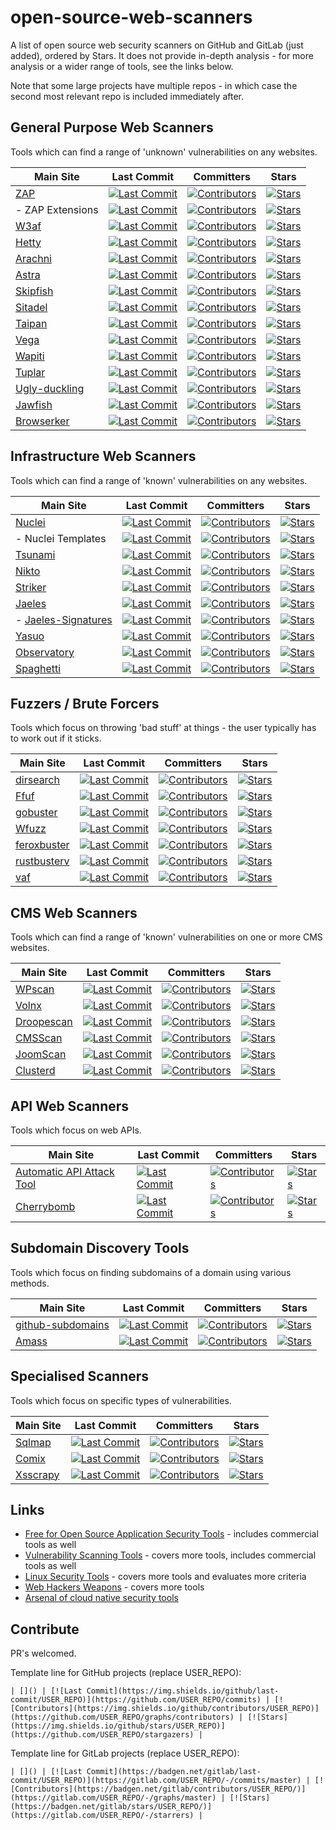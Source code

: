 # open-source-web-scanners
A list of open source web security scanners on GitHub and GitLab (just added), ordered by Stars. It does not provide in-depth analysis - for more analysis or a wider range of tools, see the links below.

Note that some large projects have multiple repos - in which case the second most relevant repo is included immediately after.

## General Purpose Web Scanners

Tools which can find a range of 'unknown' vulnerabilities on any websites.

| Main Site | Last Commit | Committers | Stars |
| --- | --- | --- | --- |
| [ZAP](https://www.zaproxy.org) | [![Last Commit](https://img.shields.io/github/last-commit/zaproxy/zaproxy)](https://github.com/zaproxy/zaproxy/commits) | [![Contributors](https://img.shields.io/github/contributors/zaproxy/zaproxy)](https://github.com/zaproxy/zaproxy/graphs/contributors) | [![Stars](https://img.shields.io/github/stars/zaproxy/zaproxy)](https://github.com/zaproxy/zaproxy/stargazers) |
|  - ZAP Extensions | [![Last Commit](https://img.shields.io/github/last-commit/zaproxy/zap-extensions)](https://github.com/zaproxy/zap-extensions/commits) | [![Contributors](https://img.shields.io/github/contributors/zaproxy/zap-extensions)](https://github.com/zaproxy/zap-extensions/graphs/contributors)| [![Stars](https://img.shields.io/github/stars/zaproxy/zap-extensions)](https://github.com/zaproxy/zap-extensions/stargazers) |
| [W3af](http://w3af.org/) | [![Last Commit](https://img.shields.io/github/last-commit/andresriancho/w3af/develop)](https://github.com/andresriancho/w3af/commits) | [![Contributors](https://img.shields.io/github/contributors/andresriancho/w3af)](https://github.com/andresriancho/w3af/graphs/contributors) | [![Stars](https://img.shields.io/github/stars/andresriancho/w3af)](https://github.com/andresriancho/w3af/stargazers) |
| [Hetty](https://hetty.xyz/) | [![Last Commit](https://img.shields.io/github/last-commit/dstotijn/hetty)](https://github.com/dstotijn/hetty/commits) | [![Contributors](https://img.shields.io/github/contributors/dstotijn/hetty)](https://github.com/dstotijn/hetty/graphs/contributors) | [![Stars](https://img.shields.io/github/stars/dstotijn/hetty)](https://github.com/dstotijn/hetty/stargazers) |
| [Arachni](https://www.arachni-scanner.com/) | [![Last Commit](https://img.shields.io/github/last-commit/Arachni/arachni)](https://github.com/Arachni/arachni/commits) | [![Contributors](https://img.shields.io/github/contributors/Arachni/arachni)](https://github.com/Arachni/arachni/graphs/contributors) | [![Stars](https://img.shields.io/github/stars/Arachni/arachni)](https://github.com/Arachni/arachni/stargazers) |
| [Astra](https://github.com/flipkart-incubator/Astra) | [![Last Commit](https://img.shields.io/github/last-commit/flipkart-incubator/Astra)](https://github.com/flipkart-incubator/Astra/commits) | [![Contributors](https://img.shields.io/github/contributors/flipkart-incubator/Astra)](https://github.com/flipkart-incubator/Astra/graphs/contributors) | [![Stars](https://img.shields.io/github/stars/flipkart-incubator/Astra)](https://github.com/flipkart-incubator/Astra/stargazers) |
| [Skipfish](https://code.google.com/archive/p/skipfish/) | [![Last Commit](https://img.shields.io/github/last-commit/spinkham/skipfish)](https://github.com/spinkham/skipfish/commits) | [![Contributors](https://img.shields.io/github/contributors/spinkham/skipfish)](https://github.com/spinkham/skipfish/graphs/contributors) | [![Stars](https://img.shields.io/github/stars/spinkham/skipfish)](https://github.com/spinkham/skipfish/stargazers) |
| [Sitadel](https://github.com/shenril/Sitadel) | [![Last Commit](https://img.shields.io/github/last-commit/shenril/Sitadel)](https://github.com/shenril/Sitadel/commits) | [![Contributors](https://img.shields.io/github/contributors/shenril/Sitadel)](https://github.com/shenril/Sitadel/graphs/contributors) | [![Stars](https://img.shields.io/github/stars/shenril/Sitadel)](https://github.com/shenril/Sitadel/stargazers) |
| [Taipan](https://github.com/enkomio/Taipan) | [![Last Commit](https://img.shields.io/github/last-commit/enkomio/Taipan)](https://github.com/enkomio/Taipan/commits) | [![Contributors](https://img.shields.io/github/contributors/enkomio/Taipan)](https://github.com/enkomio/Taipan/graphs/contributors) | [![Stars](https://img.shields.io/github/stars/enkomio/Taipan)](https://github.com/enkomio/Taipan/stargazers) |
| [Vega](https://subgraph.com/vega/) | [![Last Commit](https://img.shields.io/github/last-commit/subgraph/Vega)](https://github.com/subgraph/Vega/commits) | [![Contributors](https://img.shields.io/github/contributors/subgraph/Vega)](https://github.com/subgraph/Vega/graphs/contributors) | [![Stars](https://img.shields.io/github/stars/subgraph/Vega)](https://github.com/subgraph/Vega/stargazers) |
| [Wapiti](https://wapiti-scanner.github.io/) | [![Last Commit](https://img.shields.io/github/last-commit/wapiti-scanner/wapiti)](https://github.com/wapiti-scanner/wapiti/commits) | [![Contributors](https://img.shields.io/github/contributors/wapiti-scanner/wapiti)](https://github.com/wapiti-scanner/wapiti/graphs/contributors) | [![Stars](https://img.shields.io/github/stars/wapiti-scanner/wapiti)](https://github.com/wapiti-scanner/wapiti/stargazers) |
| [Tuplar](https://github.com/tulpar/tulpar) | [![Last Commit](https://img.shields.io/github/last-commit/tulpar/tulpar)](https://github.com/tulpar/tulpar/commits) | [![Contributors](https://img.shields.io/github/contributors/tulpar/tulpar)](https://github.com/tulpar/tulpar/graphs/contributors) | [![Stars](https://img.shields.io/github/stars/tulpar/tulpar)](https://github.com/tulpar/tulpar/stargazers) |
| [Ugly-duckling](https://github.com/detectify/ugly-duckling) | [![Last Commit](https://img.shields.io/github/last-commit/detectify/ugly-duckling)](https://github.com/detectify/ugly-duckling/commits) | [![Contributors](https://img.shields.io/github/contributors/detectify/ugly-duckling)](https://github.com/detectify/ugly-duckling/graphs/contributors) | [![Stars](https://img.shields.io/github/stars/detectify/ugly-duckling)](https://github.com/detectify/ugly-duckling/stargazers) |
| [Jawfish](https://github.com/war-and-code/jawfish) | [![Last Commit](https://img.shields.io/github/last-commit/war-and-code/jawfish)](https://github.com/war-and-code/jawfishO/commits) | [![Contributors](https://img.shields.io/github/contributors/war-and-code/jawfish)](https://github.com/war-and-code/jawfish/graphs/contributors) | [![Stars](https://img.shields.io/github/stars/war-and-code/jawfish)](https://github.com/war-and-code/jawfish/stargazers) |
| [Browserker](https://gitlab.com/wirepair/browserker/) | [![Last Commit](https://badgen.net/gitlab/last-commit/wirepair/browserker)](https://gitlab.com/wirepair/browserker/-/commits/master) | [![Contributors](https://badgen.net/gitlab/contributors/wirepair/browserker/)](https://gitlab.com/wirepair/browserker/-/graphs/master) | [![Stars](https://badgen.net/gitlab/stars/wirepair/browserker/)](https://gitlab.com/wirepair/browserker/-/starrers) |

## Infrastructure Web Scanners

Tools which can find a range of 'known' vulnerabilities on any websites.

| Main Site | Last Commit | Committers | Stars |
| --- | --- | --- | --- |
| [Nuclei](https://nuclei.projectdiscovery.io/) | [![Last Commit](https://img.shields.io/github/last-commit/projectdiscovery/nuclei)](https://github.com/projectdiscovery/nuclei/commits) | [![Contributors](https://img.shields.io/github/contributors/projectdiscovery/nuclei)](https://github.com/projectdiscovery/nuclei/graphs/contributors) | [![Stars](https://img.shields.io/github/stars/projectdiscovery/nuclei)](https://github.com/projectdiscovery/nuclei/stargazers) |
| - Nuclei Templates | [![Last Commit](https://img.shields.io/github/last-commit/projectdiscovery/nuclei-templates)](https://github.com/projectdiscovery/nuclei-templates/commits) | [![Contributors](https://img.shields.io/github/contributors/projectdiscovery/nuclei-templates)](https://github.com/projectdiscovery/nuclei-templates/graphs/contributors) | [![Stars](https://img.shields.io/github/stars/projectdiscovery/nuclei-templates)](https://github.com/projectdiscovery/nuclei-templates/stargazers) |
| [Tsunami](https://github.com/google/tsunami-security-scanner) | [![Last Commit](https://img.shields.io/github/last-commit/google/tsunami-security-scanner)](https://github.com/google/tsunami-security-scanner/commits) | [![Contributors](https://img.shields.io/github/contributors/google/tsunami-security-scanner)](https://github.com/google/tsunami-security-scanner/graphs/contributors) | [![Stars](https://img.shields.io/github/stars/google/tsunami-security-scanner)](https://github.com/google/tsunami-security-scanner/stargazers) |
| [Nikto](https://cirt.net/Nikto2) | [![Last Commit](https://img.shields.io/github/last-commit/sullo/nikto)](https://github.com/sullo/nikto/commits) | [![Contributors](https://img.shields.io/github/contributors/sullo/nikto)](https://github.com/sullo/nikto/graphs/contributors) | [![Stars](https://img.shields.io/github/stars/sullo/nikto)](https://github.com/sullo/nikto/stargazers) |
| [Striker](https://github.com/s0md3v/Striker) | [![Last Commit](https://img.shields.io/github/last-commit/s0md3v/Striker)](https://github.com/s0md3v/Striker/commits) | [![Contributors](https://img.shields.io/github/contributors/s0md3v/Striker)](https://github.com/s0md3v/Striker/graphs/contributors) | [![Stars](https://img.shields.io/github/stars/s0md3v/Striker)](https://github.com/s0md3v/Striker/stargazers) |
| [Jaeles](https://github.com/jaeles-project/jaeles) | [![Last Commit](https://img.shields.io/github/last-commit/jaeles-project/jaeles)](https://github.com/jaeles-project/jaeles/commits) | [![Contributors](https://img.shields.io/github/contributors/jaeles-project/jaeles)](https://github.com/jaeles-project/jaeles/graphs/contributors) | [![Stars](https://img.shields.io/github/stars/jaeles-project/jaeles)](https://github.com/jaeles-project/jaeles/stargazers) |
| - [Jaeles-Signatures](https://github.com/jaeles-project/jaeles-signatures) | [![Last Commit](https://img.shields.io/github/last-commit/jaeles-project/jaeles-signatures)](https://github.com/jaeles-project/jaeles-signatures/commits) | [![Contributors](https://img.shields.io/github/contributors/jaeles-project/jaeles-signatures)](https://github.com/jaeles-project/jaeles-signatures/graphs/contributors) | [![Stars](https://img.shields.io/github/stars/jaeles-project/jaeles-signatures)](https://github.com/jaeles-project/jaeles-signatures/stargazers) |
| [Yasuo](https://github.com/0xsauby/yasuo) | [![Last Commit](https://img.shields.io/github/last-commit/0xsauby/yasuo)](https://github.com/0xsauby/yasuo/commits) | [![Contributors](https://img.shields.io/github/contributors/0xsauby/yasuo)](https://github.com/0xsauby/yasuo/graphs/contributors) | [![Stars](https://img.shields.io/github/stars/0xsauby/yasuo)](https://github.com/0xsauby/yasuo/stargazers) |
| [Observatory](https://observatory.mozilla.org/) | [![Last Commit](https://img.shields.io/github/last-commit/mozilla/http-observatory-website)](https://github.com/mozilla/http-observatory-website/commits) | [![Contributors](https://img.shields.io/github/contributors/mozilla/http-observatory-website)](https://github.com/mozilla/http-observatory-website/graphs/contributors) | [![Stars](https://img.shields.io/github/stars/mozilla/http-observatory-website)](https://github.com/mozilla/http-observatory-website/stargazers) |
| [Spaghetti](https://github.com/infosecsecurity/Spaghetti) | [![Last Commit](https://img.shields.io/github/last-commit/infosecsecurity/Spaghetti)](https://github.com/infosecsecurity/Spaghetti/commits) | [![Contributors](https://img.shields.io/github/contributors/infosecsecurity/Spaghetti)](https://github.com/infosecsecurity/Spaghetti/graphs/contributors) | [![Stars](https://img.shields.io/github/stars/infosecsecurity/Spaghetti)](https://github.com/infosecsecurity/Spaghetti/stargazers) |

## Fuzzers / Brute Forcers

Tools which focus on throwing 'bad stuff' at things - the user typically has to work out if it sticks.

| Main Site | Last Commit | Committers | Stars |
| --- | --- | --- | --- |
| [dirsearch](https://github.com/maurosoria/dirsearch) | [![Last Commit](https://img.shields.io/github/last-commit/maurosoria/dirsearch)](https://github.com/maurosoria/dirsearch/commits) | [![Contributors](https://img.shields.io/github/contributors/maurosoria/dirsearch)](https://github.com/maurosoria/dirsearch/graphs/contributors) | [![Stars](https://img.shields.io/github/stars/maurosoria/dirsearch)](https://github.com/maurosoria/dirsearch/stargazers) |
| [Ffuf](https://github.com/ffuf/ffuf) | [![Last Commit](https://img.shields.io/github/last-commit/ffuf/ffuf)](https://github.com/ffuf/ffuf/commits) | [![Contributors](https://img.shields.io/github/contributors/ffuf/ffuf)](https://github.com/ffuf/ffuf/graphs/contributors) | [![Stars](https://img.shields.io/github/stars/ffuf/ffuf)](https://github.com/ffuf/ffuf/stargazers) |
| [gobuster](https://github.com/OJ/gobuster) | [![Last Commit](https://img.shields.io/github/last-commit/OJ/gobuster)](https://github.com/OJ/gobuster/commits) | [![Contributors](https://img.shields.io/github/contributors/OJ/gobuster)](https://github.com/OJ/gobuster/graphs/contributors) | [![Stars](https://img.shields.io/github/stars/OJ/gobuster)](https://github.com/OJ/gobuster/stargazers) |
| [Wfuzz](https://wfuzz.readthedocs.io/en/latest/) | [![Last Commit](https://img.shields.io/github/last-commit/xmendez/wfuzz)](https://github.com/xmendez/wfuzz/commits) | [![Contributors](https://img.shields.io/github/contributors/xmendez/wfuzz)](https://github.com/xmendez/wfuzz/graphs/contributors) | [![Stars](https://img.shields.io/github/stars/xmendez/wfuzz)](https://github.com/xmendez/wfuzz/stargazers) |
| [feroxbuster](https://github.com/epi052/feroxbuster) | [![Last Commit](https://img.shields.io/github/last-commit/epi052/feroxbuster)](https://github.com/epi052/feroxbuster/commits) | [![Contributors](https://img.shields.io/github/contributors/epi052/feroxbuster)](https://github.com/epi052/feroxbuster/graphs/contributors) | [![Stars](https://img.shields.io/github/stars/epi052/feroxbuster)](https://github.com/epi052/feroxbuster/stargazers) |
| [rustbusterv](https://github.com/phra/rustbuster) | [![Last Commit](https://img.shields.io/github/last-commit/phra/rustbuster)](https://github.com/phra/rustbuster/commits) | [![Contributors](https://img.shields.io/github/contributors/phra/rustbuster)](https://github.com/phra/rustbuster/graphs/contributors) | [![Stars](https://img.shields.io/github/stars/phra/rustbuster)](https://github.com/phra/rustbuster/stargazers) |
| [vaf](https://github.com/d4rckh/vaf) | [![Last Commit](https://img.shields.io/github/last-commit/d4rckh/vaf)](https://github.com/d4rckh/vaf/commits) | [![Contributors](https://img.shields.io/github/contributors/d4rckh/vaf)](https://github.com/d4rckh/vaf/graphs/contributors) | [![Stars](https://img.shields.io/github/stars/d4rckh/vaf)](https://github.com/d4rckh/vaf/stargazers) |

## CMS Web Scanners

Tools which can find a range of 'known' vulnerabilities on one or more CMS websites.

| Main Site | Last Commit | Committers | Stars |
| --- | --- | --- | --- |
| [WPscan](https://wpscan.org/) | [![Last Commit](https://img.shields.io/github/last-commit/wpscanteam/wpscan)](https://github.com/wpscanteam/wpscan/commits) | [![Contributors](https://img.shields.io/github/contributors/wpscanteam/wpscan)](https://github.com/wpscanteam/wpscan/graphs/contributors) | [![Stars](https://img.shields.io/github/stars/wpscanteam/wpscan)](https://github.com/wpscanteam/wpscan/stargazers) |
| [Volnx](https://github.com/anouarbensaad/vulnx) | [![Last Commit](https://img.shields.io/github/last-commit/anouarbensaad/vulnx)](https://github.com/anouarbensaad/vulnx/commits) | [![Contributors](https://img.shields.io/github/contributors/anouarbensaad/vulnx)](https://github.com/anouarbensaad/vulnx/graphs/contributors) | [![Stars](https://img.shields.io/github/stars/anouarbensaad/vulnx)](https://github.com/anouarbensaad/vulnx/stargazers) |
| [Droopescan](https://github.com/SamJoan/droopescan) | [![Last Commit](https://img.shields.io/github/last-commit/SamJoan/droopescan)](https://github.com/SamJoan/droopescan/commits) | [![Contributors](https://img.shields.io/github/contributors/SamJoan/droopescan)](https://github.com/SamJoan/droopescan/graphs/contributors) | [![Stars](https://img.shields.io/github/stars/SamJoan/droopescan)](https://github.com/SamJoan/droopescan/stargazers) |
| [CMSScan](https://github.com/ajinabraham/CMSScan) | [![Last Commit](https://img.shields.io/github/last-commit/ajinabraham/CMSScan)](https://github.com/ajinabraham/CMSScan/commits) | [![Contributors](https://img.shields.io/github/contributors/ajinabraham/CMSScan)](https://github.com/ajinabraham/CMSScan/graphs/contributors) | [![Stars](https://img.shields.io/github/stars/ajinabraham/CMSScan)](https://github.com/ajinabraham/CMSScan/stargazers) |
| [JoomScan](https://wiki.owasp.org/index.php/Category:OWASP_Joomla_Vulnerability_Scanner_Project) | [![Last Commit](https://img.shields.io/github/last-commit/OWASP/joomscan)](https://github.com/OWASP/joomscan/commits) | [![Contributors](https://img.shields.io/github/contributors/OWASP/joomscan)](https://github.com/OWASP/joomscan/graphs/contributors) | [![Stars](https://img.shields.io/github/stars/OWASP/joomscan)](https://github.com/OWASP/joomscan/stargazers) |
| [Clusterd](https://github.com/hatRiot/clusterd) | [![Last Commit](https://img.shields.io/github/last-commit/hatRiot/clusterd)](https://github.com/hatRiot/clusterd/commits) | [![Contributors](https://img.shields.io/github/contributors/hatRiot/clusterd)](https://github.com/hatRiot/clusterd/graphs/contributors) | [![Stars](https://img.shields.io/github/stars/hatRiot/clusterd)](https://github.com/hatRiot/clusterd/stargazers) |

## API Web Scanners

Tools which focus on web APIs.

| Main Site | Last Commit | Committers | Stars |
| --- | --- | --- | --- |
| [Automatic API Attack Tool](https://github.com/imperva/automatic-api-attack-tool) | [![Last Commit](https://img.shields.io/github/last-commit/imperva/automatic-api-attack-tool)](https://github.com/imperva/automatic-api-attack-tool/commits) | [![Contributors](https://img.shields.io/github/contributors/imperva/automatic-api-attack-tool)](https://github.com/imperva/automatic-api-attack-tool/graphs/contributors) | [![Stars](https://img.shields.io/github/stars/imperva/automatic-api-attack-tool)](https://github.com/imperva/automatic-api-attack-tool/stargazers) |
| [Cherrybomb](https://github.com/blst-security/cherrybomb) | [![Last Commit](https://img.shields.io/github/last-commit/blst-security/cherrybomb)](https://github.com/blst-security/cherrybomb/commits) | [![Contributors](https://img.shields.io/github/contributors/blst-security/cherrybomb)](https://github.com/blst-security/cherrybomb/graphs/contributors) | [![Stars](https://img.shields.io/github/stars/blst-security/cherrybomb)](https://github.com/blst-security/cherrybomb/stargazers) |

## Subdomain Discovery Tools

Tools which focus on finding subdomains of a domain using various methods.

| Main Site | Last Commit | Committers | Stars |
| --- | --- | --- | --- |
| [github-subdomains](https://github.com/gwen001/github-subdomains) | [![Last Commit](https://img.shields.io/github/last-commit/gwen001/github-subdomains)](https://github.com/gwen001/github-subdomains/commits) | [![Contributors](https://img.shields.io/github/contributors/gwen001/github-subdomains)](https://github.com/gwen001/github-subdomains/graphs/contributors) | [![Stars](https://img.shields.io/github/stars/gwen001/github-subdomains)](https://github.com/gwen001/github-subdomains/stargazers) |
| [Amass](https://github.com/OWASP/Amass/) | [![Last Commit](https://img.shields.io/github/last-commit/OWASP/Amass)](https://github.com/OWASP/Amass/commits) | [![Contributors](https://img.shields.io/github/contributors/OWASP/Amass)](https://github.com/OWASP/Amass/graphs/contributors) | [![Stars](https://img.shields.io/github/stars/OWASP/Amass)](https://github.com/OWASP/Amass/stargazers) |

## Specialised Scanners

Tools which focus on specific types of vulnerabilities.

| Main Site | Last Commit | Committers | Stars |
| --- | --- | --- | --- |
| [Sqlmap](https://sqlmap.org/) | [![Last Commit](https://img.shields.io/github/last-commit/sqlmapproject/sqlmap)](https://github.com/sqlmapproject/sqlmap/commits) | [![Contributors](https://img.shields.io/github/contributors/sqlmapproject/sqlmap)](https://github.com/sqlmapproject/sqlmap/graphs/contributors) | [![Stars](https://img.shields.io/github/stars/sqlmapproject/sqlmap)](https://github.com/sqlmapproject/sqlmap/stargazers) |
| [Comix](https://github.com/commixproject/commix) | [![Last Commit](https://img.shields.io/github/last-commit/commixproject/commix)](https://github.com/commixproject/commix/commits) | [![Contributors](https://img.shields.io/github/contributors/commixproject/commix)](https://github.com/commixproject/commix/graphs/contributors) | [![Stars](https://img.shields.io/github/stars/commixproject/commix)](https://github.com/commixproject/commix/stargazers) |
| [Xsscrapy](https://github.com/DanMcInerney/xsscrapy) | [![Last Commit](https://img.shields.io/github/last-commit/DanMcInerney/xsscrapy)](https://github.com/DanMcInerney/xsscrapy/commits) | [![Contributors](https://img.shields.io/github/contributors/DanMcInerney/xsscrapy)](https://github.com/DanMcInerney/xsscrapy/graphs/contributors) | [![Stars](https://img.shields.io/github/stars/DanMcInerney/xsscrapy)](https://github.com/DanMcInerney/xsscrapy/stargazers) |

## Links

* [Free for Open Source Application Security Tools](https://owasp.org/www-community/Free_for_Open_Source_Application_Security_Tools) - includes commercial tools as well
* [Vulnerability Scanning Tools](https://owasp.org/www-community/Vulnerability_Scanning_Tools) - covers more tools, includes commercial tools as well
* [Linux Security Tools](https://linuxsecurity.expert/security-tools/) - covers more tools and evaluates more criteria
* [Web Hackers Weapons](https://github.com/hahwul/WebHackersWeapons) - covers more tools
* [Arsenal of cloud native security tools](https://www.marcolancini.it/2018/blog-arsenal-cloud-native-security-tools/)

## Contribute

PR's welcomed.

Template line for GitHub projects (replace USER_REPO):
```
| []() | [![Last Commit](https://img.shields.io/github/last-commit/USER_REPO)](https://github.com/USER_REPO/commits) | [![Contributors](https://img.shields.io/github/contributors/USER_REPO)](https://github.com/USER_REPO/graphs/contributors) | [![Stars](https://img.shields.io/github/stars/USER_REPO)](https://github.com/USER_REPO/stargazers) |
```
Template line for GitLab projects (replace USER_REPO):
```
| []() | [![Last Commit](https://badgen.net/gitlab/last-commit/USER_REPO)](https://gitlab.com/USER_REPO/-/commits/master) | [![Contributors](https://badgen.net/gitlab/contributors/USER_REPO/)](https://gitlab.com/USER_REPO/-/graphs/master) | [![Stars](https://badgen.net/gitlab/stars/USER_REPO/)](https://gitlab.com/USER_REPO/-/starrers) |
```

